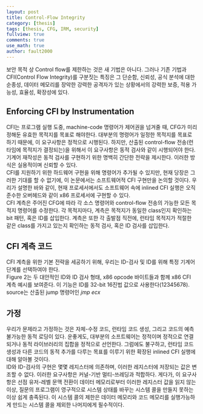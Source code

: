 ```yaml
---
layout: post
title: Control-Flow Integrity
category: [thesis]
tags: [thesis, CFG, IRM, security]
fullview: true
comments: true
use_math: true
author: fault2000
---
```


 보안 목적 상 Control flow를 제한하는 것은 새 기법은 아니다. 그러나 기존 기법과 CFI(Control Flow Integrity)를 구분짓는 특징은 그 단순함, 신뢰성, 공식 분석에 대한 순종성, 데이터 메모리를 장악한 강력한 공격자가 있는 상황에서의 강력한 보증, 적용 가능성, 효율성, 확장성에 있다.  

## Enforcing CFI by Instrumentation
 
 CFI는 프로그램 실행 도중, machine-code 명령어가 제어권을 넘겨줄 때, CFG가 미리 정해둔 유효한 목적지를 목표로 해야한다. 대부분의 명령어가 일정한 목적지를 목표로 하기 때문에, 이 요구사항은 정적으로 시행된다. 하지만, 산출된 control-flow 전송(런타임에 목적지가 결정되는)을 위해서 이 요구사항은 동적 검사와 같이 시행되어야 한다.  
 기계어 재작성은 동적 검사를 구현하기 위한 명백히 간단한 전략을 제시한다. 이러한 방식은 실용적이며 신뢰할 수 있다.  
 CFI를 지원하기 위한 하드웨어 구현을 위해 명령어가 추가될 수 있지만, 현재 당장은 그러한 기대를 할 수 없기에, 이 논문에서는 소프트웨어적 CFI 구현만을 논의할 것이다. 우리가 설명한 바와 같이, 현재 프로세서에서도 소프트웨어 속에 inlined CFI 실행은 오직 준수한 오버헤드와 같이 x86 프로세서에 구현할 수 있다.  
 CFI 계측은 주어진 CFG에 따라 각 소스 명령어와 control-flow 전송의 가능한 모든 목적지 명령어를 수정한다. 각 목적지마다, 계측은 목적지가 동일한 class인지 확인하는 bit 패턴, 혹은 ID를 삽입한다. 계측은 또한 각 출발점 직전에, 런타임 목적지가 적절한 같은 class를 가지고 있는지 확인하는 동적 검사, 혹은 ID 검사를 삽입한다.  
 
## CFI 계측 코드
 
 CFI 계측을 위한 기본 전략을 세공하기 위해, 우리는 ID-검사 및 ID를 위해 특정 기계어 단계를 선택하여야 한다.  
 Figure 2는 두 대안적인 ID와 ID 검사 형태, x86 opcode 바이트들과 함께 x86 CFI 계측 예시를 보여준다. 이 기능은 ID를 32-bit 16진법 값으로 사용한다(12345678). source는 산출된 jump 명령어인 *jmp ecx*
 
## 가정
 
 우리가 문제라고 가정하는 것은 자체-수정 코드, 런타임 코드 생성, 그리고 코드의 예측불가능한 동적 로딩이 있다. 운좋게도, 대부분의 소프트웨어는 정적이며 정적으로 연결되거나 동적 라이브러리의 집합을 정적으로 선언한다. 그럼에도 불구하고, 런타임 코드 생성과 다른 코드의 동적 추가를 다루는 목표를 이루기 위한 확장된 inlined CFI 실행에 대해 알아볼 것이다.  
 ID와 ID-검사의 구현은 몇몇 레지스터에 의존하며, 이러한 레지스터에 저장되는 값은 변조할 수 없다. 이러한 요구사항은 커널-기반 멀티-쓰레딩과 적합하다. 게다가, 이 요구사항은 선점 유저-레벨 문맥 전환이 데이터 메모리로부터 이러한 레지스터 값을 읽지 않는 이상, 질문의 프로그램이 영구적으로 시스템 상태를 바꾸는 시스템 콜을 만들지 못하는 이상 쉽게 충족된다. 이 시스템 콜의 제한은 데이터 메모리와 코드 메모리를 실행가능하게 만드는 시스템 콜을 제외한 나머지에게 필수적이다.  
